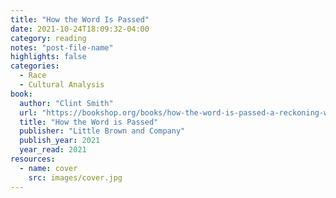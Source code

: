 ```yaml
---
title: "How the Word Is Passed"
date: 2021-10-24T18:09:32-04:00
category: reading
notes: "post-file-name"
highlights: false
categories:
  - Race
  - Cultural Analysis
book:
  author: "Clint Smith"
  url: "https://bookshop.org/books/how-the-word-is-passed-a-reckoning-with-the-history-of-slavery-across-america/9780316492935"
  title: "How the Word is Passed"
  publisher: "Little Brown and Company"
  publish_year: 2021
  year_read: 2021
resources:
  - name: cover
    src: images/cover.jpg
---
```



